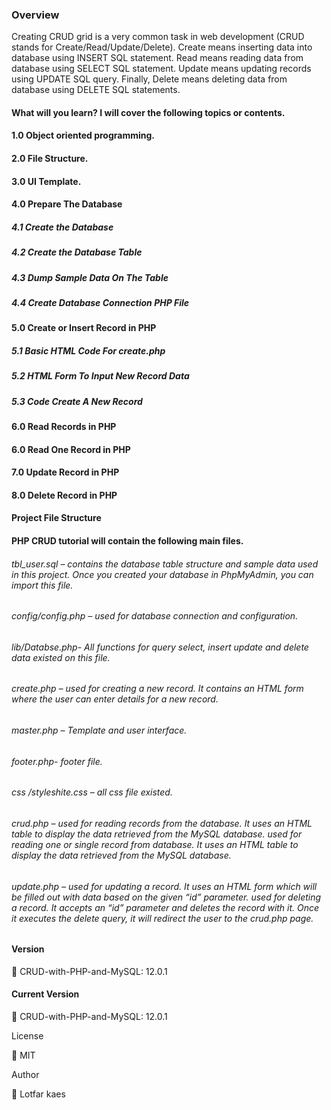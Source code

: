 ### Overview

Creating CRUD grid is a very common task in web development (CRUD stands for Create/Read/Update/Delete). Create means inserting data into database using INSERT SQL statement. Read means reading data from database using SELECT SQL statement. Update means updating records using UPDATE SQL query. Finally, Delete means deleting data from database using DELETE SQL statements.

#### What will you learn? I will cover the following topics or contents.

#### 1.0 Object oriented programming.

#### 2.0 File Structure.

#### 3.0 UI Template.

#### 4.0 Prepare The Database
##### 4.1 Create the Database
##### 4.2 Create the Database Table
##### 4.3 Dump Sample Data On The Table
##### 4.4 Create Database Connection PHP File

#### 5.0 Create or Insert Record in PHP
##### 5.1 Basic HTML Code For create.php
##### 5.2 HTML Form To Input New Record Data
##### 5.3 Code Create A New Record

#### 6.0 Read Records in PHP

#### 6.0 Read One Record in PHP

#### 7.0 Update Record in PHP

#### 8.0 Delete Record in PHP

#### Project File Structure
#### PHP CRUD tutorial will contain the following main files.

###### tbl_user.sql – contains the database table structure and sample data used in this project. Once you created your database in PhpMyAdmin, you can import this file.
###### config/config.php – used for database connection and configuration.
###### lib/Databse.php- All functions for query select, insert update and delete data existed on this file.
###### create.php – used for creating a new record. It contains an HTML form where the user can enter details for a new record.
###### master.php – Template and user interface.
###### footer.php- footer file.
###### css /styleshite.css – all css file existed.
###### crud.php – used for reading records from the database. It uses an HTML table to display the data retrieved from the MySQL database. used for reading one or single record from database. It uses an HTML table to display the data retrieved from the MySQL database.
###### update.php – used for updating a record. It uses an HTML form which will be filled out with data based on the given “id” parameter. used for deleting a record. It accepts an “id” parameter and deletes the record with it. Once it executes the delete query, it will redirect the user to the crud.php page.

#### Version

	CRUD-with-PHP-and-MySQL: 12.0.1

#### Current Version

	CRUD-with-PHP-and-MySQL: 12.0.1

License

	MIT

Author

	Lotfar kaes


